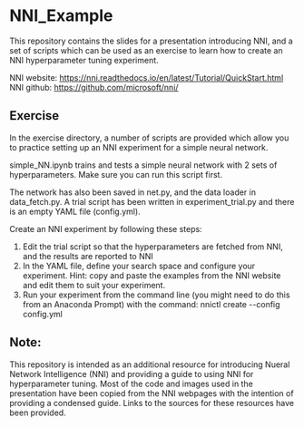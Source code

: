 # NNI_Example

This repository contains the slides for a presentation introducing NNI, and a set of scripts which can be used as an exercise to learn how to create an NNI hyperparameter tuning experiment. 

NNI website: https://nni.readthedocs.io/en/latest/Tutorial/QuickStart.html
NNI github: https://github.com/microsoft/nni/


## Exercise

In the exercise directory, a number of scripts are provided which allow you to practice setting up an NNI experiment for a simple neural network. 

simple_NN.ipynb trains and tests a simple neural network with 2 sets of hyperparameters. Make sure you can run this script first.

The network has also been saved in net.py, and the data loader in data_fetch.py. 
A trial script has been written in experiment_trial.py and there is an empty YAML file (config.yml).

Create an NNI experiment by following these steps:
1.	Edit the trial script so that the hyperparameters are fetched from NNI, and the results are reported to NNI
2.	In the YAML file, define your search space and configure your experiment. Hint: copy and paste the examples from the NNI website and edit them to suit your experiment.
3.	Run your experiment from the command line (you might need to do this from an Anaconda Prompt) with the command: nnictl create --config config.yml

## Note: 
This repository is intended as an additional resource for introducing Nueral Network Intelligence (NNI) and providing a guide to using NNI for hyperparameter tuning. Most of the code and images used in the presentation have been copied from the NNI webpages with the intention of providing a condensed guide. Links to the sources for these resources have been provided. 
